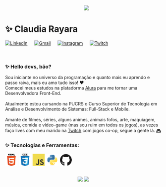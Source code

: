 <img align="right" width="250px" style="margin-top:-20px" src="https://uploaddeimagens.com.br/images/004/371/231/full/2-removebg-preview.png?1677604041">
 <h1 align="left">✨ Claudia Rayara</h1>

<div dsplay="inline-block">
  <a href="https://www.linkedin.com/in/claudiarayara">
    <img width="60px" src="https://cdn-icons-png.flaticon.com/512/2504/2504799.png" alt="LinkedIn" title = "LinkedIn" style="vertical-align:top;"></a>
 &emsp;
  <a href = "mailto:contato.claudiarayara@gmail.com"><img width="60px" src="https://uploaddeimagens.com.br/images/004/371/275/full/gmail.png?1677605348" target="_blank" alt="Gmail" title = "Gmail" style="vertical-align:top;"></a>
 &emsp;
  <a href="https://www.instagram.com/claudiarayara/">
    <img width="60px" src="https://cdn-icons-png.flaticon.com/512/3955/3955024.png" alt="Instagram" title = "Instagram" style="vertical-align:top;"></a>
 &emsp;
  <a href="https://www.twitch.tv/claudiarayara">
    <img width="60px" src="https://cdn-icons-png.flaticon.com/512/3669/3669999.png" alt="Twitch" title = "Twitch" style="vertical-align:top;"></a>
</div>

</br>
</br>
 
<h3>✨ Hello devs, bão?</h3>
Sou iniciante no universo da programação e quanto mais eu aprendo e passo raiva, mais eu amo tudo isso! ❤ <br>
Comecei meus estudos na platadorma <a href="https://cursos.alura.com.br/user/claudia-rayara">Alura</a> para me tornar uma Desenvolvedora Front-End.<br><br>
Atualmente estou cursando na PUCRS o Curso Superior de Tecnologia em Análise e Desenvolvimento de Sistemas: Full-Stack e Mobile.<br><br>
Amante de filmes, séries, alguns animes, animais fofos, arte, maquiagem, música, comida e vídeo-game (mas sou ruim em todos os jogos), as vezes faço lives com meu marido na <a href="https://www.twitch.tv/caaraay">Twitch</a> com jogos co-op, segue a gente lá. <a href="https://www.twitch.tv/caaraay">🎮</a><br>

<h3>✨ Tecnologias e Ferramentas:</h3>
<div style="display: inline_block">
<a href="https://github.com/claudiarayara"><img width="40px" src="https://raw.githubusercontent.com/devicons/devicon/master/icons/html5/html5-original-wordmark.svg" title = "HTML5"></a>
<a href="https://github.com/claudiarayara"><img width="40px" href="https://github.com/claudiarayara" src="https://raw.githubusercontent.com/devicons/devicon/master/icons/css3/css3-original-wordmark.svg" title = "CSS3"/></a>
<a href="https://github.com/claudiarayara"><img width="40px" href="https://github.com/claudiarayara" src="https://raw.githubusercontent.com/devicons/devicon/master/icons/javascript/javascript-original.svg" title = "JavaScript"/></a>
<a href="https://github.com/claudiarayara"><img width="40px" href="https://github.com/claudiarayara" src="https://raw.githubusercontent.com/devicons/devicon/master/icons/python/python-original.svg" title = "Python"/></a> 
<a href="https://github.com/claudiarayara"><img width="40px" href="https://github.com/claudiarayara" src="https://raw.githubusercontent.com/devicons/devicon/master/icons/github/github-original.svg" title = "GitHub"/></a>
</div>

##
<div style="display: inline_block">
 <p align="center">
  <a href="https://github-readme-stats.vercel.app/api?username=claudiarayara&count_private=true&show_icons=true&theme=buefy"><img align="center" src="https://github-readme-stats.vercel.app/api?username=claudiarayara&count_private=true&show_icons=true&theme=buefy"></a>
  <a href="https://github-readme-stats.vercel.app/api/top-langs/?username=claudiarayara&layout=compact&repo=claudiarayara.github.io&theme=buefy"><img align="center" src="https://github-readme-stats.vercel.app/api/top-langs/?username=claudiarayara&layout=compact&repo=claudiarayara.github.io&theme=buefy"></a>
</div>
</p>
